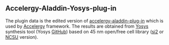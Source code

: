## Accelergy-Aladdin-Yosys-plug-in
The plugin data is the edited version of [accelergy-aladdin-plug-in](https://github.com/Accelergy-Project/accelergy-aladdin-plug-in) which is used by [Accelergy](https://github.com/Accelergy-Project/accelergy) framework. The results are obtained from [Yosys](https://yosyshq.net/yosys/) synthesis tool (Yosys [GitHub](https://github.com/YosysHQ/yosys)) based on 45 nm open/free cell library ([si2](https://si2.org/open-cell-library/) or [NCSU](https://eda.ncsu.edu/freepdk/freepdk45/) version).  
